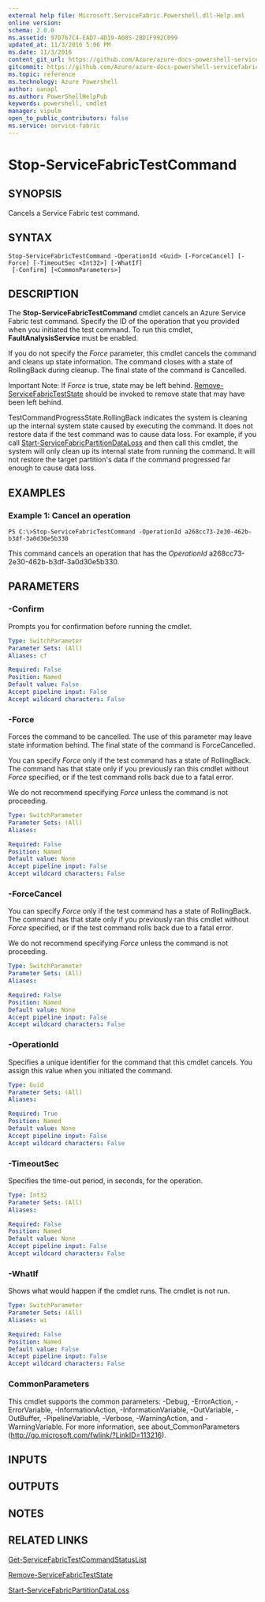 ```yaml
---
external help file: Microsoft.ServiceFabric.Powershell.dll-Help.xml
online version:
schema: 2.0.0
ms.assetid: 97D767C4-EAD7-4D19-A085-2BD1F992C099
updated_at: 11/3/2016 5:06 PM
ms.date: 11/3/2016
content_git_url: https://github.com/Azure/azure-docs-powershell-servicefabric/blob/live/Service-Fabric-cmdlets/ServiceFabric/vlatest/Stop-ServiceFabricTestCommand.md
gitcommit: https://github.com/Azure/azure-docs-powershell-servicefabric/blob/79292df3c325e2a04987a559a1141637740ddd4c/Service-Fabric-cmdlets/ServiceFabric/vlatest/Stop-ServiceFabricTestCommand.md
ms.topic: reference
ms.technology: Azure Powershell
author: oanapl
ms.author: PowerShellHelpPub
keywords: powershell, cmdlet
manager: vipulm
open_to_public_contributors: false
ms.service: service-fabric
---
```


# Stop-ServiceFabricTestCommand

## SYNOPSIS
Cancels a Service Fabric test command.

## SYNTAX

```
Stop-ServiceFabricTestCommand -OperationId <Guid> [-ForceCancel] [-Force] [-TimeoutSec <Int32>] [-WhatIf]
 [-Confirm] [<CommonParameters>]
```

## DESCRIPTION
The **Stop-ServiceFabricTestCommand** cmdlet cancels an Azure Service Fabric test command.
Specify the ID of the operation that you provided when you initiated the test command.
To run this cmdlet, **FaultAnalysisService** must be enabled.

If you do not specify the *Force* parameter, this cmdlet cancels the command and cleans up state information.
The command closes with a state of RollingBack during cleanup.
The final state of the command is Cancelled.

Important Note: If *Force* is true, state may be left behind.
[Remove-ServiceFabricTestState](./Remove-ServiceFabricTestState.md) should be invoked to remove state that may have been left behind.

TestCommandProgressState.RollingBack indicates the system is cleaning up the internal system state caused by executing the command.
It does not restore data if the test command was to cause data loss.
For example, if you call [Start-ServiceFabricPartitionDataLoss](./Start-ServiceFabricPartitionDataLoss.md) and then call this cmdlet, the system will only clean up its internal state from running the command.
It will not restore the target partition's data if the command progressed far enough to cause data loss.

## EXAMPLES

### Example 1: Cancel an operation
```
PS C:\>Stop-ServiceFabricTestCommand -OperationId a268cc73-2e30-462b-b3df-3a0d30e5b330
```

This command cancels an operation that has the *OperationId* a268cc73-2e30-462b-b3df-3a0d30e5b330.

## PARAMETERS

### -Confirm
Prompts you for confirmation before running the cmdlet.

```yaml
Type: SwitchParameter
Parameter Sets: (All)
Aliases: cf

Required: False
Position: Named
Default value: False
Accept pipeline input: False
Accept wildcard characters: False
```

### -Force
Forces the command to be cancelled.
The use of this parameter may leave state information behind.
The final state of the command is ForceCancelled.

You can specify *Force* only if the test command has a state of RollingBack.
The command has that state only if you previously ran this cmdlet without *Force* specified, or if the test command rolls back due to a fatal error.

We do not recommend specifying *Force* unless the command is not proceeding.

```yaml
Type: SwitchParameter
Parameter Sets: (All)
Aliases:

Required: False
Position: Named
Default value: None
Accept pipeline input: False
Accept wildcard characters: False
```

### -ForceCancel
You can specify *Force* only if the test command has a state of RollingBack.
The command has that state only if you previously ran this cmdlet without *Force* specified, or if the test command rolls back due to a fatal error.

We do not recommend specifying *Force* unless the command is not proceeding.

```yaml
Type: SwitchParameter
Parameter Sets: (All)
Aliases:

Required: False
Position: Named
Default value: None
Accept pipeline input: False
Accept wildcard characters: False
```

### -OperationId
Specifies a unique identifier for the command that this cmdlet cancels.
You assign this value when you initiated the command.

```yaml
Type: Guid
Parameter Sets: (All)
Aliases:

Required: True
Position: Named
Default value: None
Accept pipeline input: False
Accept wildcard characters: False
```

### -TimeoutSec
Specifies the time-out period, in seconds, for the operation.

```yaml
Type: Int32
Parameter Sets: (All)
Aliases:

Required: False
Position: Named
Default value: None
Accept pipeline input: False
Accept wildcard characters: False
```

### -WhatIf
Shows what would happen if the cmdlet runs.
The cmdlet is not run.

```yaml
Type: SwitchParameter
Parameter Sets: (All)
Aliases: wi

Required: False
Position: Named
Default value: False
Accept pipeline input: False
Accept wildcard characters: False
```

### CommonParameters
This cmdlet supports the common parameters: -Debug, -ErrorAction, -ErrorVariable, -InformationAction, -InformationVariable, -OutVariable, -OutBuffer, -PipelineVariable, -Verbose, -WarningAction, and -WarningVariable. For more information, see about_CommonParameters (http://go.microsoft.com/fwlink/?LinkID=113216).

## INPUTS

## OUTPUTS

## NOTES

## RELATED LINKS

[Get-ServiceFabricTestCommandStatusList](xref:ServiceFabric/vlatest/Get-ServiceFabricTestCommandStatusList.md)

[Remove-ServiceFabricTestState](xref:ServiceFabric/vlatest/Remove-ServiceFabricTestState.md)

[Start-ServiceFabricPartitionDataLoss](xref:ServiceFabric/vlatest/Start-ServiceFabricPartitionDataLoss.md)
